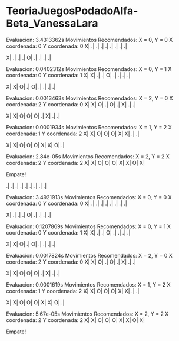# TeoriaJuegosPodadoAlfa-Beta_VanessaLara

Evaluacion: 3.4313362s
Movimientos Recomendados: X = 0, Y = 0
X coordenada: 0
Y coordenada: 0
X| .| .| 
.| .| .| 
.| .| .| 

X| .| .| 
.| O| .| 
.| .| .| 

Evaluacion: 0.0402312s
Movimientos Recomendados: X = 0, Y = 1
X coordenada: 0
Y coordenada: 1
X| X| .| 
.| O| .| 
.| .| .| 

X| X| O| 
.| O| .| 
.| .| .| 

Evaluacion: 0.0013463s
Movimientos Recomendados: X = 2, Y = 0
X coordenada: 2
Y coordenada: 0
X| X| O| 
.| O| .| 
X| .| .| 

X| X| O| 
O| O| .| 
X| .| .| 

Evaluacion: 0.0001934s
Movimientos Recomendados: X = 1, Y = 2
X coordenada: 1
Y coordenada: 2
X| X| O| 
O| O| X| 
X| .| .| 

X| X| O| 
O| O| X| 
X| O| .| 

Evaluacion: 2.84e-05s
Movimientos Recomendados: X = 2, Y = 2
X coordenada: 2
Y coordenada: 2
X| X| O| 
O| O| X| 
X| O| X| 

Empate!



.| .| .| 
.| .| .| 
.| .| .| 

Evaluacion: 3.4921913s
Movimientos Recomendados: X = 0, Y = 0
X coordenada: 0
Y coordenada: 0
X| .| .| 
.| .| .| 
.| .| .| 

X| .| .| 
.| O| .| 
.| .| .| 

Evaluacion: 0.1207869s
Movimientos Recomendados: X = 0, Y = 1
X coordenada: 0
Y coordenada: 1
X| X| .| 
.| O| .| 
.| .| .| 

X| X| O| 
.| O| .| 
.| .| .| 

Evaluacion: 0.0017824s
Movimientos Recomendados: X = 2, Y = 0
X coordenada: 2
Y coordenada: 0
X| X| O| 
.| O| .| 
X| .| .| 

X| X| O| 
O| O| .| 
X| .| .| 

Evaluacion: 0.0001619s
Movimientos Recomendados: X = 1, Y = 2
X coordenada: 1
Y coordenada: 2
X| X| O| 
O| O| X| 
X| .| .| 

X| X| O| 
O| O| X| 
X| O| .| 

Evaluacion: 5.67e-05s
Movimientos Recomendados: X = 2, Y = 2
X coordenada: 2
Y coordenada: 2
X| X| O| 
O| O| X| 
X| O| X| 

Empate!



